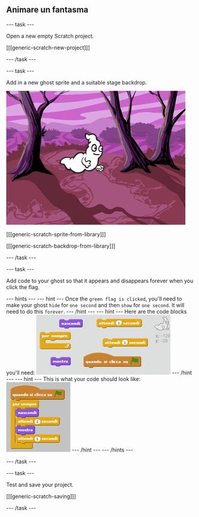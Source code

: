 ## Animare un fantasma

\--- task \---

Open a new empty Scratch project.

[[[generic-scratch-new-project]]]

\--- /task \---

\--- task \---

Add in a new ghost sprite and a suitable stage backdrop.

![screenshot](images/ghost-ghost.png)

[[[generic-scratch-sprite-from-library]]]

[[[generic-scratch-backdrop-from-library]]]

\--- /task \---

\--- task \---

Add code to your ghost so that it appears and disappears forever when you click the flag.

\--- hints \--- \--- hint \--- Once the `green flag is clicked`, you'll need to make your ghost `hide` for `one second` and then `show` for `one second`. It will need to do this `forever`. \--- /hint \--- \--- hint \--- Here are the code blocks you'll need: ![screenshot](images/ghost-appear-blocks.png) \--- /hint \--- \--- hint \--- This is what your code should look like: ![screenshot](images/ghost-appear-code.png) \--- /hint \--- \--- /hints \---

\--- /task \---

\--- task \---

Test and save your project.

[[[generic-scratch-saving]]]

\--- /task \---